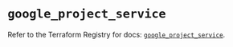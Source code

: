 # `google_project_service`

Refer to the Terraform Registry for docs: [`google_project_service`](https://registry.terraform.io/providers/hashicorp/google-beta/6.48.0/docs/resources/google_project_service).

